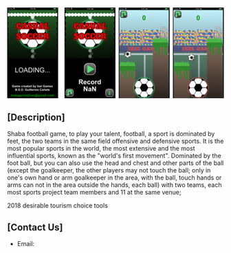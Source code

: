 

![](https://github.com/lilaiwei1236/Lucky/blob/master/ShabaFoot.png)



## [Description]

Shaba football game, to play your talent, football, a sport is dominated by feet, the two teams in the same field offensive and defensive sports. It is the most popular sports in the world, the most extensive and the most influential sports, known as the "world's first movement". Dominated by the foot ball, but you can also use the head and chest and other parts of the ball (except the goalkeeper, the other players may not touch the ball; only in one's own hand or arm goalkeeper in the area, with the ball, touch hands or arms can not in the area outside the hands, each ball) with two teams, each most sports project team members and 11 at the same venue;

2018 desirable tourism choice tools
## [Contact Us]

* Email:



